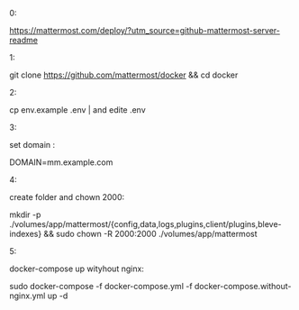 0:

https://mattermost.com/deploy/?utm_source=github-mattermost-server-readme

1:

git clone https://github.com/mattermost/docker && cd docker

2:

cp env.example .env | and edite .env

3:

set domain :

DOMAIN=mm.example.com


4:

create folder and chown 2000:

mkdir -p ./volumes/app/mattermost/{config,data,logs,plugins,client/plugins,bleve-indexes} && sudo chown -R 2000:2000 ./volumes/app/mattermost

5:

docker-compose up wityhout nginx:

sudo docker-compose -f docker-compose.yml -f docker-compose.without-nginx.yml up -d
